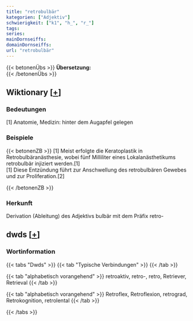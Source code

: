 ```yaml
---
title: "retrobulbär"
kategorien: ["Adjektiv"]
schwierigkeit: ["k1", "h_", "r_"]
tags:
series:
mainDornseiffs:
domainDornseiffs:
url: "retrobulbär"
---
```


{{< betonenÜbs >}}
**Übersetzung:**  
{{< /betonenÜbs >}}

## Wiktionary [[+](https://de.wiktionary.org/wiki/retrobulbär)]

### Bedeutungen
[1] Anatomie, Medizin: hinter dem Augapfel gelegen  

### Beispiele
{{< betonenZB >}}
[1] Meist erfolgte die Keratoplastik in Retrobulbäranästhesie, wobei fünf Milliliter eines Lokalanästhetikums retrobulbär injiziert werden.[1]  
[1] Diese Entzündung führt zur Anschwellung des retrobulbären Gewebes und zur Proliferation.[2]  

{{< /betonenZB >}}
### Herkunft
Derivation (Ableitung) des Adjektivs bulbär mit dem Präfix retro-  



## dwds [[+](https://www.dwds.de/wb/retrobulbär)]

### Wortinformation
{{< tabs "Dwds" >}}
{{< tab "Typische Verbindungen" >}}
{{< /tab >}}

{{< tab "alphabetisch vorangehend" >}}
retroaktiv, retro-, retro, Retriever, Retrieval
{{< /tab >}}

{{< tab "alphabetisch vorangehend" >}}
Retroflex, Retroflexion, retrograd, Retrokognition, retrolental
{{< /tab >}}

{{< /tabs >}}

